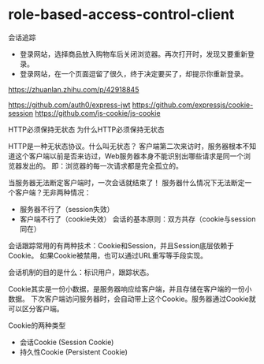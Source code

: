 # role-based-access-control-client
会话追踪

- 登录网站，选择商品放入购物车后关闭浏览器。再次打开时，发现又要重新登录。
- 登录网站，在一个页面逗留了很久，终于决定要买了，却提示你重新登录。

https://zhuanlan.zhihu.com/p/42918845

https://github.com/auth0/express-jwt
https://github.com/expressjs/cookie-session
https://github.com/js-cookie/js-cookie

HTTP必须保持无状态
为什么HTTP必须保持无状态

HTTP是一种无状态协议。什么叫无状态？
客户端第二次来访时，服务器根本不知道这个客户端以前是否来访过，Web服务器本身不能识别出哪些请求是同一个浏览器发出的。
即：浏览器的每一次请求都是完全孤立的。

当服务器无法断定客户端时，一次会话就结束了！
服务器什么情况下无法断定一个客户端？无非两种情况：
- 服务器不行了（session失效）
- 客户端不行了（cookie失效）
会话的基本原则：双方共存（cookie与session同在）

会话跟踪常用的有两种技术：Cookie和Session，并且Session底层依赖于Cookie。
如果Cookie被禁用，也可以通过URL重写等手段实现。

会话机制的目的是什么：标识用户，跟踪状态。

Cookie其实是一份小数据，是服务器响应给客户端，并且存储在客户端的一份小数据。
下次客户端访问服务器时，会自动带上这个Cookie。服务器通过Cookie就可以区分客户端。

Cookie的两种类型
- 会话Cookie (Session Cookie)
- 持久性Cookie (Persistent Cookie)
